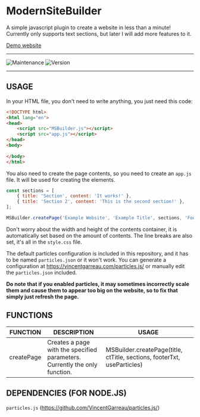 # ModernSiteBuilder
A simple javascript plugin to create a website in less than a minute! Currently only supports text sections, but later I will add more features to it.

[Demo website](https://astraxvz.github.io/ModernSiteBuilder/demo/)

---

<img alt="Maintenance" src="https://img.shields.io/badge/Maintained-yes-green" /> <img alt="Version" src="https://img.shields.io/badge/Version-1.1.0-yellow" />

---

## USAGE

In your HTML file, you don't need to write anything, you just need this code:
```html
<!DOCTYPE html>
<html lang="en">
<head>
    <script src="MSBuilder.js"></script>
    <script src="app.js"></script>
</head>
<body>
    
</body>
</html>
```

You also need to create the page contents, so you need to create an `app.js` file. It will be used for creating the elements.
```javascript
const sections = [
    { title: 'Section', content: 'It works!' },
    { title: 'Section 2', content: 'This is the second section!' },
];

MSBuilder.createPage('Example Website', 'Example Title', sections, 'Footer Test', true);
```

Don't worry about the width and height of the contents container, it is automatically set based on the amount of contents. The line breaks are also set, it's all in the `style.css` file.

The default particles configuration is included in this repository, and it has to be named `particles.json` or it won't work.
You can generate a configuration at https://vincentgarreau.com/particles.js/ or manually edit the `particles.json` included.

**Do note that if you enabled particles, it may sometimes incorrectly scale them and cause them to appear too big on the website, so to fix that simply just refresh the page.**

## FUNCTIONS

| FUNCTION   | DESCRIPTION                                                                | USAGE                                                                   |
|------------|----------------------------------------------------------------------------|-------------------------------------------------------------------------|
| createPage | Creates a page with the specified parameters. Currently the only function. | MSBuilder.createPage(title, ctTitle, sections, footerTxt, useParticles) |

## DEPENDENCIES (FOR NODE.JS)

`particles.js` (https://github.com/VincentGarreau/particles.js/)
